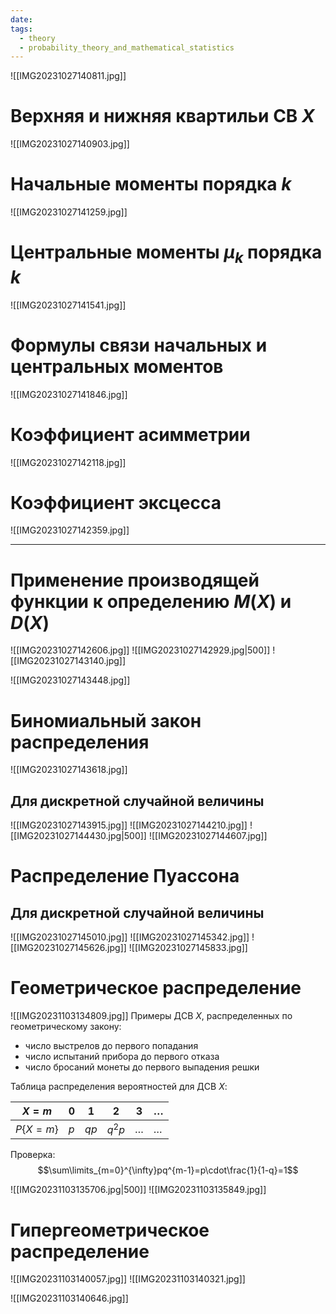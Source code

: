 ```yaml
---
date: 
tags:
  - theory
  - probability_theory_and_mathematical_statistics
---
```


![[IMG20231027140811.jpg]]
# Верхняя и нижняя квартильи СВ $X$
![[IMG20231027140903.jpg]]
# Начальные моменты порядка $k$
![[IMG20231027141259.jpg]]

# Центральные моменты $\mu_k$ порядка $k$
![[IMG20231027141541.jpg]]
# Формулы связи начальных и центральных моментов
![[IMG20231027141846.jpg]]
# Коэффициент асимметрии
![[IMG20231027142118.jpg]]
# Коэффициент эксцесса
![[IMG20231027142359.jpg]]

---

# Применение производящей функции к определению $M(Х)$ и $D(X)$
![[IMG20231027142606.jpg]]
![[IMG20231027142929.jpg|500]]
![[IMG20231027143140.jpg]]

![[IMG20231027143448.jpg]]
# Биномиальный закон распределения
![[IMG20231027143618.jpg]]
## Для дискретной случайной величины
![[IMG20231027143915.jpg]]
![[IMG20231027144210.jpg]]
![[IMG20231027144430.jpg|500]]
![[IMG20231027144607.jpg]]

# Распределение Пуассона
## Для дискретной случайной величины
![[IMG20231027145010.jpg]]
![[IMG20231027145342.jpg]]
![[IMG20231027145626.jpg]]
![[IMG20231027145833.jpg]]

# Геометрическое распределение
![[IMG20231103134809.jpg]]
Примеры ДСВ $Х$, распределенных по геометрическому закону:
- число выстрелов до первого попадания
- число испытаний прибора до первого отказа
- число бросаний монеты до первого выпадения решки

Таблица распределения вероятностей для ДСВ $X$:

| $X=m$      | 0   | 1    | 2        | 3       | $\dots$ |
| ---------- | --- | ---- | -------- | ------- | ------- |
| $P\{X=m\}$ | $p$ | $qp$ | $q^{2}p$ | $\dots$ | $\dots$ |

Проверка:
$$\sum\limits_{m=0}^{\infty}pq^{m-1}=p\cdot\frac{1}{1-q}=1$$

![[IMG20231103135706.jpg|500]]
![[IMG20231103135849.jpg]]

# Гипергеометрическое распределение
![[IMG20231103140057.jpg]]
![[IMG20231103140321.jpg]]

![[IMG20231103140646.jpg]]
